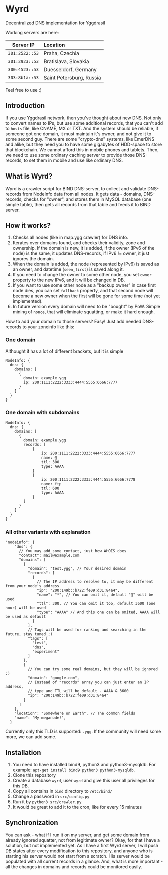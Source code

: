 # Wyrd
Decentralized DNS implementation for Yggdrasil

Working servers are here:

| Server IP      | Location                  |
|:--------------:|:--------------------------|
|`301:2522::53`  | Praha, Czechia            |
|`301:2923::53`  | Bratislava, Slovakia      |
|`300:4523::53`  | Duesseldorf, Germany      |
|`303:8b1a::53`  | Saint Petersburg, Russia  |

Feel free to use :)

## Introduction
If you use Yggdrasil network, then you've thought about new DNS. Not only to convert names to IPs, but use some additional records, that you can't add to `hosts` file, like CNAME, MX or TXT. And the system should be reliable, if someone got one domain, it must maintain it's owner, and not give it to some second guy.
There are some "crypto-dns" systems, like EmerDNS and alike, but they need you to have some gigabytes of HDD-space to store that blockchain. We cannot afford this in mobile phones and tablets.
Then, we need to use some ordinary caching server to provide those DNS-records, to set them in mobile and use like ordinary DNS.

## What is Wyrd?
Wyrd is a crawler script for BIND DNS-server, to collect and validate DNS-records from NodeInfo data from all nodes.
It gets data - domains, DNS-records, checks for "owner", and stores them in MySQL database (one simple table), then gets all records from that table and feeds it to BIND server.

## How it works?
1. Checks all nodes (like in map.ygg crawler) for DNS info.
2. Iterates over domains found, and checks their validity, zone and ownership. If the domain is new, it is added, if the owner (IPv6 of the node) is the same, it updates DNS-records, if IPv6 != owner, it just ignores the domain.
3. When the domain is added, the node (represented by IPv6) is saved as an owner, and datetime (`seen_first`) is saved along it.
4. If you need to change the owner to some other node, you set `owner` property to the new IPv6, and it will be changed in DB.
5. If you want to use some other node as a "backup owner" in case first node dies, you can set `fallback` property, and that second node will become a new owner when the first will be gone for some time (not yet implemented).
6. In future version every domain will need to be "bought" by PoW. Simple mining of `nonce`, that will eliminate squatting, or make it hard enough.

How to add your domain to those servers? Easy! Just add needed DNS-records to your zoneinfo like this:

### One domain
Althought it has a lot of different brackets, but it is simple
```
NodeInfo: {
  dns: {
    domains: [
      {
        domain: example.ygg
        ip: 200:1111:2222:3333:4444:5555:6666:7777
      }
    ]
  }
}
```
### One domain with subdomains
```
NodeInfo: {
  dns: {
    domains: [
      {
        domain: example.ygg
        records: [
            {
                ip: 200:1111:2222:3333:4444:5555:6666:7777
                name: @
                ttl: 300
                type: AAAA
            }
            {
                ip: 200:1111:2222:3333:4444:5555:6666:7778
                name: ftp
                ttl: 600
                type: AAAA
            }
        ]
      }
    ]
  }
}
```
### All other variants with explanation
```
"nodeinfo": {
    "dns": {
      // You may add some contact, just how WHOIS does
      "contact": mail@example.com
      "domains": [
        {
          "domain": "test.ygg", // Your desired domain
          "records": [
            {
              // The IP address to resolve to, it may be different from your node's address
              "ip": "200:149b::b722:fe09:d31:84a4",
              "name": "*", // You can omit it, default "@" will be used
              "ttl": 300, // You can omit it too, default 3600 (one hour) will be used
              "type": "AAAA" // And this one can be omited, AAAA will be used as default
            }
          ],
          // Tags will be used for ranking and searching in the future, stay tuned ;)
          "tags": [
            "test",
            "dns",
            "experiment"
          ]
        },
        {
          // You can try some real domains, but they will be ignored :)
          "domain": "google.com",
          // Instead of "records" array you can just enter an IP address,
          // type and TTL will be default - AAAA & 3600
          "ip": "200:149b::b722:fe09:d31:84a4"
        }
      ]
    },
    "location": "Somewhere on Earth", // The common fields
    "name": "My meganode!",
  }
```
Currently only this TLD is supported: `.ygg`. If the community will need some more, we can add some.

## Installation
1. You need to have installed bind9, python3 and python3-mysqldb. For example: `apt-get install bind9 python3 python3-mysqldb`.
2. Clone this repository
3. Create a database `wyrd`, user `wyrd` and give this user all privileges for this DB.
4. Copy all contains in `bind` directory to `/etc/bind/`
5. Change a password in `src/config.py`
6. Run it by `python3 src/crawler.py`
7. It would be great to add it to the cron, like for every 15 minutes

## Synchronization
You can ask - what if I run it on my server, and get some domain from already ignored squatter, not from legitimate owner?
Okay, for that I have a solution, but not implemented yet. As I have a first Wyrd server, I will push DB states after every modification to this repository, and anyone who is starting his server would not start from a scratch. His server would be populated with all current records in a glance. And, what is more important - all the changes in domains and records could be monitored easily.
